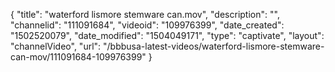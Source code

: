 {
    "title": "waterford lismore stemware can.mov",
    "description": "",
    "channelid": "111091684",
    "videoid": "109976399",
    "date_created": "1502520079",
    "date_modified": "1504049171",
    "type": "captivate",
    "layout": "channelVideo",
    "url": "\/bbbusa-latest-videos\/waterford-lismore-stemware-can-mov\/111091684-109976399"
}